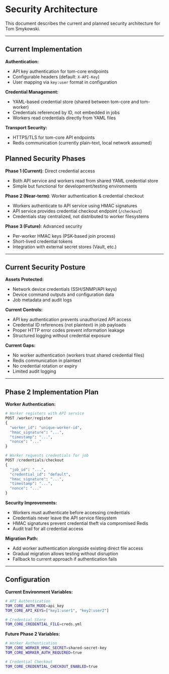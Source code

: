 # Security Architecture

This document describes the current and planned security architecture for Tom Smykowski.

---

## Current Implementation

**Authentication:**
- API key authentication for tom-core endpoints
- Configurable headers (default: `X-API-Key`)
- User mapping via `key:user` format in configuration

**Credential Management:**
- YAML-based credential store (shared between tom-core and tom-worker)
- Credentials referenced by ID, not embedded in jobs
- Workers read credentials directly from YAML files

**Transport Security:**
- HTTPS/TLS for tom-core API endpoints
- Redis communication (currently plain-text, local network assumed)

## Planned Security Phases

**Phase 1 (Current)**: Direct credential access
- Both API service and workers read from shared YAML credential store
- Simple but functional for development/testing environments

**Phase 2 (Near-term)**: Worker authentication & credential checkout
- Workers authenticate to API service using HMAC signatures
- API service provides credential checkout endpoint (`/checkout`)
- Credentials stay centralized, not distributed to worker filesystems

**Phase 3 (Future)**: Advanced security
- Per-worker HMAC keys (PSK-based join process)
- Short-lived credential tokens
- Integration with external secret stores (Vault, etc.)

---

## Current Security Posture

**Assets Protected:**
- Network device credentials (SSH/SNMP/API keys)
- Device command outputs and configuration data
- Job metadata and audit logs

**Current Controls:**
- API key authentication prevents unauthorized API access
- Credential ID references (not plaintext) in job payloads
- Proper HTTP error codes prevent information leakage
- Structured logging without credential exposure

**Current Gaps:**
- No worker authentication (workers trust shared credential files)
- Redis communication in plaintext
- No credential rotation or expiry
- Limited audit logging

---

## Phase 2 Implementation Plan

**Worker Authentication:**
```python
# Worker registers with API service
POST /worker/register
{
  "worker_id": "unique-worker-id",
  "hmac_signature": "...",
  "timestamp": "...",
  "nonce": "..."
}

# Worker requests credentials for job
POST /credentials/checkout  
{
  "job_id": "...",
  "credential_id": "default",
  "hmac_signature": "...",
  "timestamp": "...",
  "nonce": "..."
}
```

**Security Improvements:**
- Workers must authenticate before accessing credentials
- Credentials never leave the API service filesystem
- HMAC signatures prevent credential theft via compromised Redis
- Audit trail for all credential access

**Migration Path:**
- Add worker authentication alongside existing direct file access
- Gradual migration allows testing without disruption
- Fallback to current approach if authentication fails

---

## Configuration

**Current Environment Variables:**
```bash
# API Authentication
TOM_CORE_AUTH_MODE=api_key
TOM_CORE_API_KEYS=["key1:user1", "key2:user2"]

# Credential Store  
TOM_CORE_CREDENTIAL_FILE=creds.yml
```

**Future Phase 2 Variables:**
```bash
# Worker Authentication
TOM_CORE_WORKER_HMAC_SECRET=shared-secret-key
TOM_CORE_WORKER_AUTH_REQUIRED=true

# Credential Checkout
TOM_CORE_CREDENTIAL_CHECKOUT_ENABLED=true
```
